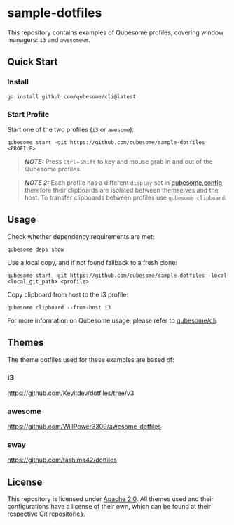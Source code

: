 # sample-dotfiles

This repository contains examples of Qubesome profiles, covering window
managers: `i3` and `awesomewm`.

## Quick Start
### Install

```
go install github.com/qubesome/cli@latest
```

### Start Profile

Start one of the two profiles (`i3` or `awesome`):
```
qubesome start -git https://github.com/qubesome/sample-dotfiles <PROFILE>
```

> **_NOTE:_** Press `Ctrl`+`Shift` to key and mouse grab in and out of
the Qubesome profiles.

> **_NOTE 2:_** Each profile has a different `display` set in [qubesome.config](qubesome.config),
therefore their clipboards are isolated between themselves and the host.
To transfer clipboards between profiles use `qubesome clipboard`.

## Usage

Check whether dependency requirements are met:
```
qubesome deps show
```

Use a local copy, and if not found fallback to a fresh clone:
```
qubesome start -git https://github.com/qubesome/sample-dotfiles -local <local_git_path> <profile>
```

Copy clipboard from host to the i3 profile:
```
qubesome clipboard --from-host i3
```

For more information on Qubesome usage, please refer to [qubesome/cli](https://github.com/qubesome/cli).

## Themes

The theme dotfiles used for these examples are based of:

### i3

https://github.com/Keyitdev/dotfiles/tree/v3

### awesome
https://github.com/WillPower3309/awesome-dotfiles

### sway
https://github.com/tashima42/dotfiles

## License

This repository is licensed under [Apache 2.0](LICENSE). All themes used
and their configurations have a license of their own, which can be found
at their respective Git repositories.

